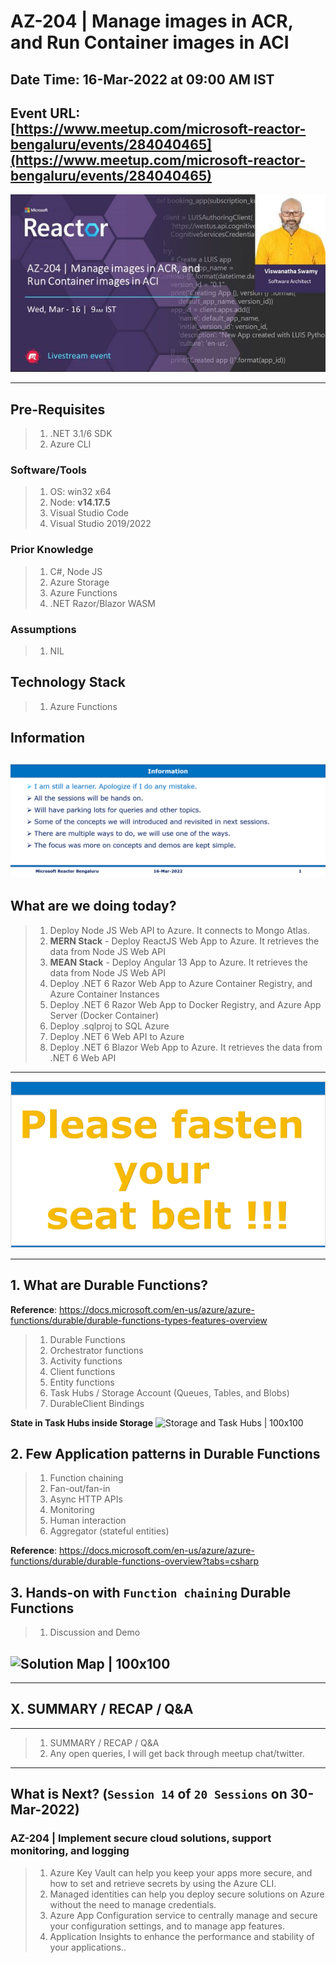 # AZ-204 | Manage images in ACR, and Run Container images in ACI

## Date Time: 16-Mar-2022 at 09:00 AM IST

## Event URL: [https://www.meetup.com/microsoft-reactor-bengaluru/events/284040465](https://www.meetup.com/microsoft-reactor-bengaluru/events/284040465)

![Viswanatha Swamy P K |150x150](./Documentation/Images/ViswanathaSwamyPK.PNG)

---

## Pre-Requisites

> 1. .NET 3.1/6 SDK
> 1. Azure CLI

### Software/Tools

> 1. OS: win32 x64
> 1. Node: **v14.17.5**
> 1. Visual Studio Code
> 1. Visual Studio 2019/2022

### Prior Knowledge

> 1. C#, Node JS
> 1. Azure Storage
> 1. Azure Functions
> 1. .NET Razor/Blazor WASM

### Assumptions

> 1. NIL

## Technology Stack

> 1. Azure Functions

## Information

## ![Information | 100x100](./Documentation/Images/Information.PNG)

## What are we doing today?

> 1. Deploy Node JS Web API to Azure. It connects to Mongo Atlas.
> 1. **MERN Stack** - Deploy ReactJS Web App to Azure. It retrieves the data from Node JS Web API
> 1. **MEAN Stack** - Deploy Angular 13 App to Azure. It retrieves the data from Node JS Web API
> 1. Deploy .NET 6 Razor Web App to Azure Container Registry, and Azure Container Instances
> 1. Deploy .NET 6 Razor Web App to Docker Registry, and Azure App Server (Docker Container)
> 1. Deploy .sqlproj to SQL Azure
> 1. Deploy .NET 6 Web API to Azure
> 1. Deploy .NET 6 Blazor Web App to Azure. It retrieves the data from .NET 6 Web API

---

![Information | 100x100](./Documentation/Images/SeatBelt.PNG)

---

## 1. What are Durable Functions?

**Reference**: https://docs.microsoft.com/en-us/azure/azure-functions/durable/durable-functions-types-features-overview

> 1. Durable Functions
> 1. Orchestrator functions
> 1. Activity functions
> 1. Client functions
> 1. Entity functions
> 1. Task Hubs / Storage Account (Queues, Tables, and Blobs)
> 1. DurableClient Bindings

**State in Task Hubs inside Storage**
![Storage and Task Hubs | 100x100](./Documentation/Images/Storage_TaskHubs.PNG)

## 2. Few Application patterns in Durable Functions

> 1. Function chaining
> 1. Fan-out/fan-in
> 1. Async HTTP APIs
> 1. Monitoring
> 1. Human interaction
> 1. Aggregator (stateful entities)

**Reference**: https://docs.microsoft.com/en-us/azure/azure-functions/durable/durable-functions-overview?tabs=csharp

## 3. Hands-on with `Function chaining` Durable Functions

> 1. Discussion and Demo

## ![Solution Map | 100x100](./Documentation/Images/SolutionMap.PNG)

---

## X. SUMMARY / RECAP / Q&A

---

> 1. SUMMARY / RECAP / Q&A
> 2. Any open queries, I will get back through meetup chat/twitter.

---

## What is Next? (`Session 14` of `20 Sessions` on 30-Mar-2022)

### AZ-204 | Implement secure cloud solutions, support monitoring, and logging

> 1. Azure Key Vault can help you keep your apps more secure, and how to set and retrieve secrets by using the Azure CLI.
> 1. Managed identities can help you deploy secure solutions on Azure without the need to manage credentials.
> 1. Azure App Configuration service to centrally manage and secure your configuration settings, and to manage app features.
> 1. Application Insights to enhance the performance and stability of your applications..
